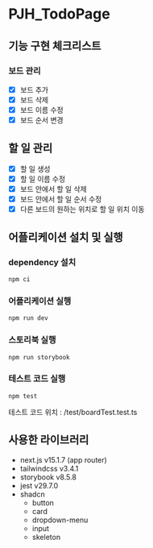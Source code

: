 # PJH_TodoPage

## 기능 구현 체크리스트

### 보드 관리

- [x] 보드 추가
- [x] 보드 삭제
- [x] 보드 이름 수정
- [x] 보드 순서 변경

## 할 일 관리

- [x] 할 일 생성
- [x] 할 일 이름 수정
- [x] 보드 안에서 할 일 삭제
- [x] 보드 안에서 할 일 순서 수정
- [x] 다른 보드의 원하는 위치로 할 일 위치 이동

## 어플리케이션 설치 및 실행

### dependency 설치

```
npm ci
```

### 어플리케이션 실행

```
npm run dev
```

### 스토리북 실행

```
npm run storybook
```

### 테스트 코드 실행

```
npm test
```

테스트 코드 위치 : /test/boardTest.test.ts

## 사용한 라이브러리

- next.js v15.1.7 (app router)
- tailwindcss v3.4.1
- storybook v8.5.8
- jest v29.7.0
- shadcn
  - button
  - card
  - dropdown-menu
  - input
  - skeleton
